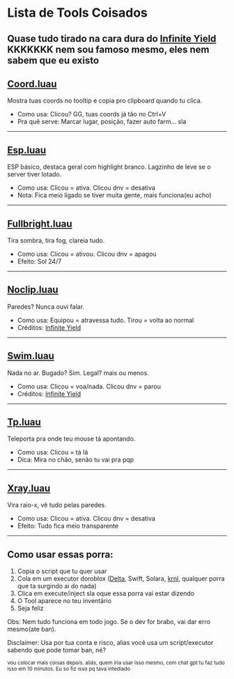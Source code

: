 # Lista de Tools Coisados

Quase tudo tirado na cara dura do [Infinite Yield](https://infyiff.github.io/) KKKKKKK nem sou famoso mesmo, eles nem sabem que eu existo
---

## [Coord.luau](https://github.com/WallScripts/tool/blob/main/Coord.luau)
Mostra tuas coords no tooltip e copia pro clipboard quando tu clica.
- Como usa: Clicou? GG, tuas coords já tão no Ctrl+V
- Pra quê serve: Marcar lugar, posição, fazer auto farm... sla

---

## [Esp.luau](https://github.com/WallScripts/tool/blob/main/Esp.luau)
ESP básico, destaca geral com highlight branco. Lagzinho de leve se o server tiver lotado.
- Como usa: Clicou = ativa. Clicou dnv = desativa
- Nota: Fica meio ligado se tiver muita gente, mais funciona(eu acho)

---

## [Fullbright.luau](https://github.com/WallScripts/tool/blob/main/Fullbright.luau)
Tira sombra, tira fog, clareia tudo.
- Como usa: Clicou = ativou. Clicou dnv = apagou
- Efeito: Sol 24/7

---

## [Noclip.luau](https://github.com/WallScripts/tool/blob/main/Noclip.luau)
Paredes? Nunca ouvi falar.
- Como usa: Equipou = atravessa tudo. Tirou = volta ao normal
- Créditos: [Infinite Yield](https://infyiff.github.io/)

---

## [Swim.luau](https://github.com/WallScripts/tool/blob/main/Coord.luau)
Nada no ar. Bugado? Sim. Legal? mais ou menos.
- Como usa: Clicou = voa/nada. Clicou dnv = parou
- Créditos: [Infinite Yield](https://infyiff.github.io/)

---

## [Tp.luau](https://github.com/WallScripts/tool/blob/main/Tp.luau)
Teleporta pra onde teu mouse tá apontando.
- Como usa: Clicou = tá lá
- Dica: Mira no chão, senão tu vai pra pqp

---

## [Xray.luau](https://github.com/WallScripts/tool/blob/main/Xray.luau)
Vira raio-x, vê tudo pelas paredes.
- Como usa: Clicou = ativa. Clicou dnv = desativa
- Efeito: Tudo fica meio transparente

---

## Como usar essas porra:
1. Copia o script que tu quer usar
2. Cola em um executor doroblox ([Delta](https://deltaexploits.gg/), Swift, Solara, [krnl](https://krnl.cat/), qualquer porra que ta surgindo ai do nada)
3. Clica em execute/inject sla oque essa porra vai estar dizendo
4. O Tool aparece no teu inventário
5. Seja feliz

Obs: Nem tudo funciona em todo jogo. Se o dev for brabo, vai dar erro mesmo(ate ban).

Disclaimer: Usa por tua conta e risco, alias você usa um script/executor sabendo que pode tomar ban, né?

<sub> vou colocar mais coisas depois. aliás, quem iria usar isso mesmo, com chat gpt tu faz tudo isso em 10 minutos. Eu so fiz isso pq tava intediado </sub>
